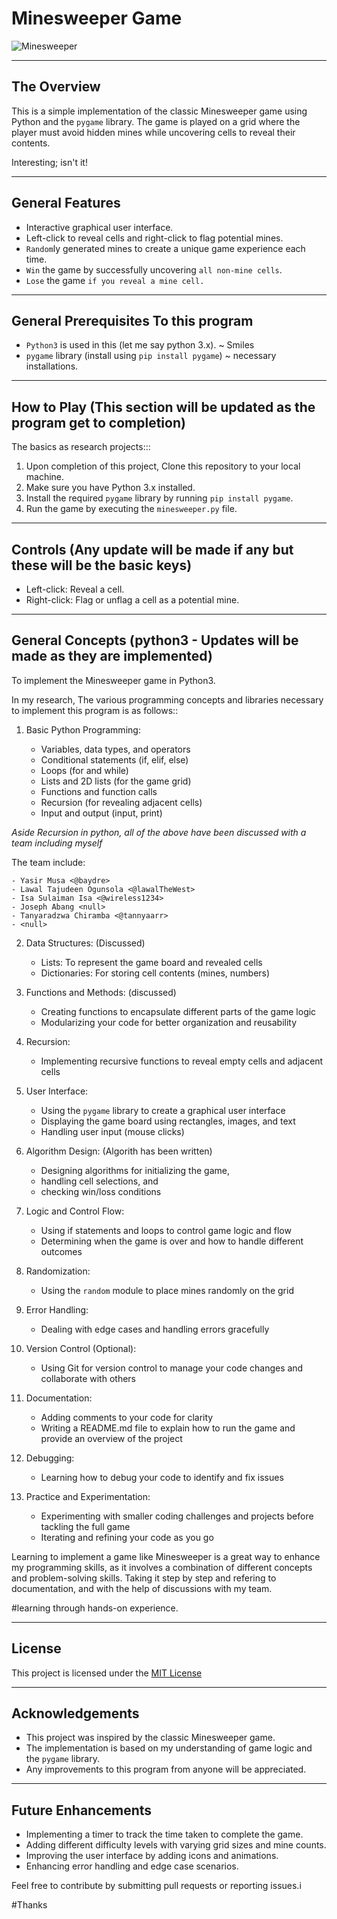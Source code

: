 # Minesweeper Game


![Minesweeper]()

---
## The Overview

This is a simple implementation of the classic Minesweeper game using Python and the `pygame` library.
The game is played on a grid where the player must avoid hidden mines while uncovering cells to reveal their contents.

Interesting; isn't it!

---
## General Features

- Interactive graphical user interface.
- Left-click to reveal cells and right-click to flag potential mines.
- `Random`ly generated mines to create a unique game experience each time.
- `Win` the game by successfully uncovering `all non-mine cells`.
- `Lose` the game `if you reveal a mine cell.`

---
## General Prerequisites To this program

- `Python3` is used in this (let me say python 3.x). ~ Smiles
- `pygame` library (install using `pip install pygame`) ~ necessary installations.

---
## How to Play (This section will be updated as the program get to completion)

The basics as research projects:::

1. Upon completion of this project, Clone this repository to your local machine.
2. Make sure you have Python 3.x installed.
3. Install the required `pygame` library by running `pip install pygame`.
4. Run the game by executing the `minesweeper.py` file.

---
## Controls (Any update will be made if any but these will be the basic keys)

- Left-click: Reveal a cell.
- Right-click: Flag or unflag a cell as a potential mine.


---
## General Concepts (python3 - Updates will be made as they are implemented)

To implement the Minesweeper game in Python3.

In my research, The various programming concepts and libraries necessary to implement this program is as follows::

1. Basic Python Programming:

	- Variables, data types, and operators
	- Conditional statements (if, elif, else)
	- Loops (for and while)
	- Lists and 2D lists (for the game grid)
	- Functions and function calls
	- Recursion (for revealing adjacent cells)
	- Input and output (input, print)

<em>Aside Recursion in python, all of the above have been discussed with a team including myself</em>

The team include:
	
	- Yasir Musa <@baydre>
	- Lawal Tajudeen Ogunsola <@lawalTheWest>
	- Isa Sulaiman Isa <@wireless1234>
	- Joseph Abang <null>
	- Tanyaradzwa Chiramba <@tannyaarr>
	- <null>

2. Data Structures: (Discussed)
	- Lists: To represent the game board and revealed cells
	- Dictionaries: For storing cell contents (mines, numbers)

3. Functions and Methods: (discussed)
	- Creating functions to encapsulate different parts of the game logic
	- Modularizing your code for better organization and reusability

4. Recursion:
	- Implementing recursive functions to reveal empty cells and adjacent cells

5. User Interface:
	- Using the `pygame` library to create a graphical user interface
	- Displaying the game board using rectangles, images, and text
	- Handling user input (mouse clicks)

6. Algorithm Design: (Algorith has been written)
	- Designing algorithms for initializing the game,
	- handling cell selections, and
	- checking win/loss conditions

7. Logic and Control Flow:
	- Using if statements and loops to control game logic and flow
	- Determining when the game is over and how to handle different outcomes

8. Randomization:
	- Using the `random` module to place mines randomly on the grid

9. Error Handling:
	- Dealing with edge cases and handling errors gracefully

10. Version Control (Optional):
	- Using Git for version control to manage your code changes and collaborate with others

11. Documentation:
	- Adding comments to your code for clarity
	- Writing a README.md file to explain how to run the game and provide an overview of the project

12. Debugging:
	- Learning how to debug your code to identify and fix issues

13. Practice and Experimentation:
	- Experimenting with smaller coding challenges and projects before tackling the full game
	- Iterating and refining your code as you go

Learning to implement a game like Minesweeper is a great way to enhance my programming skills, as it involves a combination of different concepts and problem-solving skills.
Taking it step by step and refering to documentation, and with the help of discussions with my team.


#learning through hands-on experience.

---
## License

This project is licensed under the [MIT License](LICENSE)

---
## Acknowledgements

- This project was inspired by the classic Minesweeper game.
- The implementation is based on my understanding of game logic and the `pygame` library.
- Any improvements to this program from anyone will be appreciated.

---
## Future Enhancements

- Implementing a timer to track the time taken to complete the game.
- Adding different difficulty levels with varying grid sizes and mine counts.
- Improving the user interface by adding icons and animations.
- Enhancing error handling and edge case scenarios.


Feel free to contribute by submitting pull requests or reporting issues.i

#Thanks
